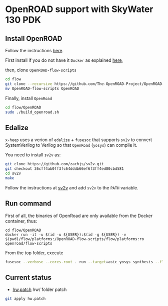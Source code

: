# OpenROAD support with SkyWater 130 PDK

## Install OpenROAD

Follow the instructions [here](https://openroad.readthedocs.io/en/latest/user/BuildWithDocker.html).

First install if you do not have it `Docker` as explained [here](https://docs.docker.com/engine/install/ubuntu/),

then, clone `OpenROAD-flow-scripts`

```bash
cd flow
git clone --recursive https://github.com/The-OpenROAD-Project/OpenROAD-flow-scripts
mv OpenROAD-flow-scripts OpenROAD
```

Finally, install `OpenRoad`


```bash
cd flow/OpenROAD
sudo ./build_openroad.sh
```

## Edalize

`x-heep` uses a verion of `edalize` + `fusesoc` that supports `sv2v` to convert SystemVerilog to Verilog so that
`OpenRoad` (`yosys`) can compile it.

You need to install `sv2v` as:

```bash
git clone https://github.com/zachjs/sv2v.git
git checkout 36cff4ab0ff3fc64dddb66ef6f3ff4ed80cbd581
cd sv2v
make
```

Follow the instructions at [sv2v](https://github.com/zachjs/sv2v#installation)
and add `sv2v` to the `PATH` variable.

## Run command

First of all, the binaries of OpenRoad are only available from the Docker container, thus:

```
cd flow/OpenROAD
docker run -it -u $(id -u ${USER}):$(id -g ${USER}) -v $(pwd)/flow/platforms:/OpenROAD-flow-scripts/flow/platforms:ro openroad/flow-scripts
```


From the top folder, execute

```bash
fusesoc --verbose --cores-root . run --target=asic_yosys_synthesis --flag=use_sky130 openhwgroup.org:systems:core-v-mini-mcu
```

## Current status

* [hw.patch](./hw.patch) hw/ folder patch

```bash
git apply hw.patch
```

